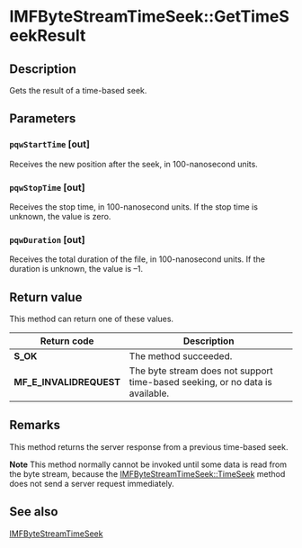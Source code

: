 # IMFByteStreamTimeSeek::GetTimeSeekResult

## Description

Gets the result of a time-based seek.

## Parameters

### `pqwStartTime` [out]

Receives the new position after the seek, in 100-nanosecond units.

### `pqwStopTime` [out]

Receives the stop time, in 100-nanosecond units. If the stop time is unknown, the value is zero.

### `pqwDuration` [out]

Receives the total duration of the file, in 100-nanosecond units. If the duration is unknown, the value is –1.

## Return value

This method can return one of these values.

| Return code | Description |
| --- | --- |
| **S_OK** | The method succeeded. |
| **MF_E_INVALIDREQUEST** | The byte stream does not support time-based seeking, or no data is available. |

## Remarks

This method returns the server response from a previous time-based seek.

**Note** This method normally cannot be invoked until some data
is read from the byte stream, because the [IMFByteStreamTimeSeek::TimeSeek](https://learn.microsoft.com/windows/desktop/api/mfidl/nf-mfidl-imfbytestreamtimeseek-timeseek) method does not send a server request immediately.

## See also

[IMFByteStreamTimeSeek](https://learn.microsoft.com/windows/desktop/api/mfidl/nn-mfidl-imfbytestreamtimeseek)